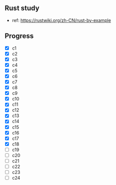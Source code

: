 ## Rust study
- ref: https://rustwiki.org/zh-CN/rust-by-example

## Progress
- [x] c1
- [x] c2
- [x] c3
- [x] c4
- [x] c5
- [x] c6
- [x] c7
- [x] c8
- [x] c9
- [x] c10
- [x] c11
- [x] c12
- [x] c13
- [x] c14
- [x] c15
- [x] c16
- [x] c17
- [x] c18
- [ ] c19
- [ ] c20
- [ ] c21
- [ ] c22
- [ ] c23
- [ ] c24
